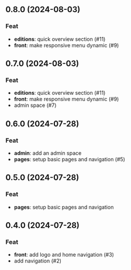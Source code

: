 ## 0.8.0 (2024-08-03)

### Feat

- **editions**: quick overview section (#11)
- **front**: make responsive menu dynamic (#9)

## 0.7.0 (2024-08-03)

### Feat

- **editions**: quick overview section (#11)
- **front**: make responsive menu dynamic (#9)
- admin space (#7)

## 0.6.0 (2024-07-28)

### Feat

- **admin**: add an admin space
- **pages**: setup basic pages and navigation  (#5)

## 0.5.0 (2024-07-28)

### Feat

- **pages**: setup basic pages and navigation

## 0.4.0 (2024-07-28)

### Feat

- **front**: add logo and home navigation (#3)
- add navigation (#2)
